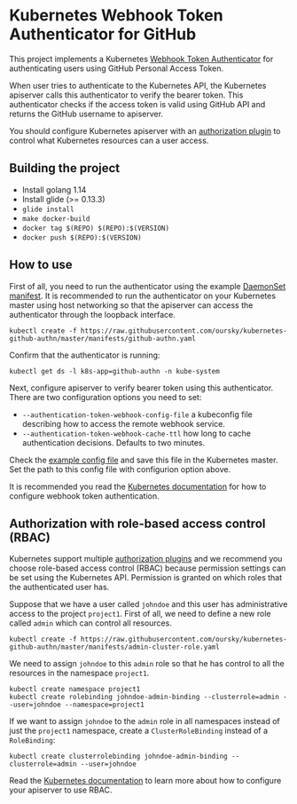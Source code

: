 # Kubernetes Webhook Token Authenticator for GitHub

This project implements a Kubernetes [Webhook Token
Authenticator](https://kubernetes.io/docs/admin/authentication/#webhook-token-authentication)
for authenticating users using GitHub Personal Access Token.

When user
tries to authenticate to the Kubernetes API, the Kubernetes apiserver
calls this authenticator to verify the bearer token. This authenticator checks
if the access token is valid using GitHub API and returns the GitHub username
to apiserver.

You should configure Kubernetes apiserver with an [authorization
plugin](https://kubernetes.io/docs/admin/authorization/) to control what
Kubernetes resources can a user access.

## Building the project

* Install golang 1.14
* Install glide (>= 0.13.3)
* `glide install`
* `make docker-build`
* `docker tag $(REPO) $(REPO):$(VERSION)`
* `docker push $(REPO):$(VERSION)`

## How to use

First of all, you need to run the authenticator using the example [DaemonSet
manifest](manifests/github-authn.yaml). It is recommended to run the
authenticator on your Kubernetes master using host networking so that the
apiserver can access the authenticator through the loopback interface.

```
kubectl create -f https://raw.githubusercontent.com/oursky/kubernetes-github-authn/master/manifests/github-authn.yaml
```

Confirm that the authenticator is running:

```
kubectl get ds -l k8s-app=github-authn -n kube-system
```

Next, configure apiserver to verify bearer token using this authenticator.
There are two configuration options you need to set:

* `--authentication-token-webhook-config-file` a kubeconfig file describing how to
  access the remote webhook service.
* `--authentication-token-webhook-cache-ttl` how long to cache authentication
  decisions. Defaults to two minutes.

Check the [example config file](manifests/token-webhook-config.json) and save
this file in the Kubernetes master. Set the path to this config file
with configurion option above.

It is recommended you read the [Kubernetes
documentation](https://kubernetes.io/docs/admin/authentication/#webhook-token-authentication) for how to configure
webhook token authentication.

## Authorization with role-based access control (RBAC)

Kubernetes support multiple [authorization
plugins](https://kubernetes.io/docs/admin/authorization) and we recommend
you choose role-based access control (RBAC) because permission settings can be
set using the Kubernetes API. Permission is granted on which roles that the
authenticated user has.

Suppose that we have a user called `johndoe` and this user has administrative
access to the project `project1`. First of all, we need to define a new role
called `admin` which can control all resources.

```
kubectl create -f https://raw.githubusercontent.com/oursky/kubernetes-github-authn/master/manifests/admin-cluster-role.yaml
```

We need to assign `johndoe` to this `admin` role so that he has control to
all the resources in the namespace `project1`.

```
kubectl create namespace project1
kubectl create rolebinding johndoe-admin-binding --clusterrole=admin --user=johndoe --namespace=project1
```

If we want to assign `johndoe` to the `admin` role in all namespaces instead of
just the `project1` namespace, create a `ClusterRoleBinding` instead of
a `RoleBinding`:

```
kubectl create clusterrolebinding johndoe-admin-binding --clusterrole=admin --user=johndoe
```

Read the [Kubernetes
documentation](https://kubernetes.io/docs/admin/authorization/rbac/) to learn
more about how to configure your apiserver to use RBAC.

